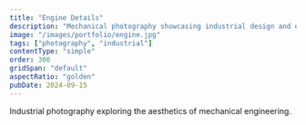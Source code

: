 ```yaml
---
title: "Engine Details"
description: "Mechanical photography showcasing industrial design and engineering beauty."
image: "/images/portfolio/engine.jpg"
tags: ["photography", "industrial"]
contentType: "simple"
order: 300
gridSpan: "default"
aspectRatio: "golden"
pubDate: 2024-09-15
---
```


Industrial photography exploring the aesthetics of mechanical engineering.
